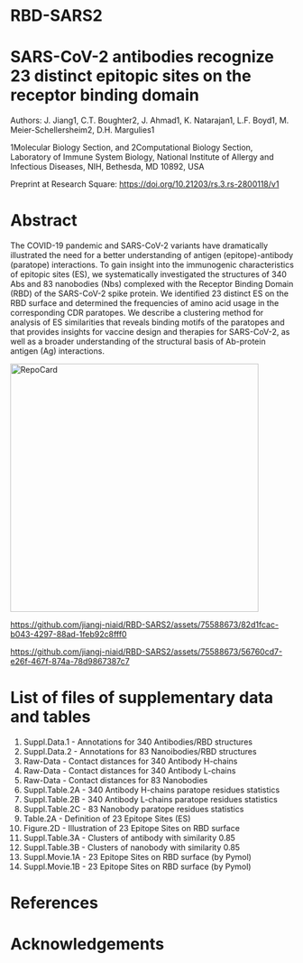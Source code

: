 # RBD-SARS2

# SARS-CoV-2 antibodies recognize 23 distinct epitopic sites on the receptor binding domain

Authors: J. Jiang1, C.T. Boughter2, J. Ahmad1, K. Natarajan1, L.F. Boyd1, M. Meier-Schellersheim2, D.H. Margulies1

1Molecular Biology Section, and 2Computational Biology Section, Laboratory of Immune System Biology, National Institute of Allergy and Infectious Diseases, NIH, Bethesda, MD 10892, USA

Preprint at Research Square:  https://doi.org/10.21203/rs.3.rs-2800118/v1

# Abstract
The COVID-19 pandemic and SARS-CoV-2 variants have dramatically illustrated the need for a better understanding of antigen (epitope)-antibody (paratope) interactions. To gain insight into the immunogenic characteristics of epitopic sites (ES), we systematically investigated the structures of 340 Abs and 83 nanobodies (Nbs) complexed with the Receptor Binding Domain (RBD) of the SARS-CoV-2 spike protein. We identified 23 distinct ES on the RBD surface and determined the frequencies of amino acid usage in the corresponding CDR paratopes. We describe a clustering method for analysis of ES similarities that reveals binding motifs of the paratopes and that provides insights for vaccine design and therapies for SARS-CoV-2, as well as a broader understanding of the structural basis of Ab-protein antigen (Ag) interactions.

<img width="440" alt="RepoCard" src="https://github.com/jiangj-niaid/RBD-SARS2/assets/75588673/7d5ed76b-95b0-4ddf-acb0-35d306fe2e68">

https://github.com/jiangj-niaid/RBD-SARS2/assets/75588673/82d1fcac-b043-4297-88ad-1feb92c8fff0

https://github.com/jiangj-niaid/RBD-SARS2/assets/75588673/56760cd7-e26f-467f-874a-78d9867387c7

# List of files of supplementary data and tables

01.	Suppl.Data.1 - Annotations for 340 Antibodies/RBD structures
02.	Suppl.Data.2 - Annotations for 83 Nanoibodies/RBD structures
03.	Raw-Data - Contact distances for 340 Antibody H-chains
03.	Raw-Data - Contact distances for 340 Antibody L-chains
04.	Raw-Data - Contact distances for 83 Nanobodies
05. Suppl.Table.2A - 340 Antibody H-chains paratope residues statistics
05. Suppl.Table.2B - 340 Antibody L-chains paratope residues statistics
06. Suppl.Table.2C - 83 Nanobody paratope residues statistics
07. Table.2A - Definition of 23 Epitope Sites (ES)
08. Figure.2D - Illustration of 23 Epitope Sites on RBD surface
09. Suppl.Table.3A - Clusters of antibody with similarity 0.85
10. Suppl.Table.3B - Clusters of nanobody with similarity 0.85
11. Suppl.Movie.1A - 23 Epitope Sites on RBD surface (by Pymol)
12. Suppl.Movie.1B - 23 Epitope Sites on RBD surface (by Pymol)



# References


# Acknowledgements

